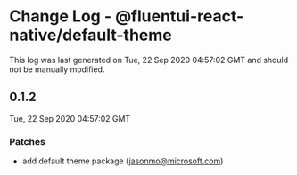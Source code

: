 # Change Log - @fluentui-react-native/default-theme

This log was last generated on Tue, 22 Sep 2020 04:57:02 GMT and should not be manually modified.

<!-- Start content -->

## 0.1.2

Tue, 22 Sep 2020 04:57:02 GMT

### Patches

- add default theme package (jasonmo@microsoft.com)
